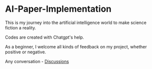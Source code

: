 # AI-Paper-Implementation

This is my journey into the artificial intelligence world to make science fiction a reality.

Codes are created with Chatgpt's help.

As a beginner, I welcome all kinds of feedback on my project, whether positive or negative.

Any conversation - [Discussions](https://github.com/Apzmie/AI-Paper-Implementation/discussions)
